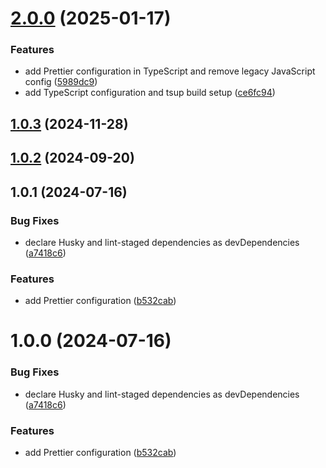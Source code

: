 # [2.0.0](https://github.com/javalce/prettier-config/compare/v1.0.3...v2.0.0) (2025-01-17)

### Features

- add Prettier configuration in TypeScript and remove legacy JavaScript config ([5989dc9](https://github.com/javalce/prettier-config/commit/5989dc9f404c7d66a50db54af0938664d4605434))
- add TypeScript configuration and tsup build setup ([ce6fc94](https://github.com/javalce/prettier-config/commit/ce6fc94fb3b0e4a9f879525a95e6f6c985357a89))

## [1.0.3](https://github.com/javalce/prettier-config/compare/v1.0.2...v1.0.3) (2024-11-28)

## [1.0.2](https://github.com/javalce/prettier-config/compare/v1.0.1...v1.0.2) (2024-09-20)

## 1.0.1 (2024-07-16)

### Bug Fixes

- declare Husky and lint-staged dependencies as devDependencies ([a7418c6](https://github.com/javalce/prettier-config/commit/a7418c6cba146ff58c282cee68bcf3c1c0530ca0))

### Features

- add Prettier configuration ([b532cab](https://github.com/javalce/prettier-config/commit/b532cab0d222602e8ddd5718d041f628417fe411))

# 1.0.0 (2024-07-16)

### Bug Fixes

- declare Husky and lint-staged dependencies as devDependencies ([a7418c6](https://github.com/javalce/prettier-config/commit/a7418c6cba146ff58c282cee68bcf3c1c0530ca0))

### Features

- add Prettier configuration ([b532cab](https://github.com/javalce/prettier-config/commit/b532cab0d222602e8ddd5718d041f628417fe411))
